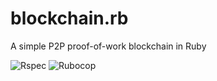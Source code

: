 # blockchain.rb

A simple P2P proof-of-work blockchain in Ruby

![Rspec](https://github.com/gervaiscodes/blockchain.rb/actions/workflows/rspec.yaml/badge.svg) ![Rubocop](https://github.com/gervaiscodes/blockchain.rb/actions/workflows/rubocop.yaml/badge.svg)
